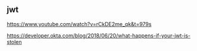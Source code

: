 

## jwt 
https://www.youtube.com/watch?v=rCkDE2me_qk&t=979s

https://developer.okta.com/blog/2018/06/20/what-happens-if-your-jwt-is-stolen
